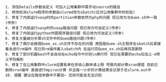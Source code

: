     1. 添加Details参数自定义 可加入公用集群中需手动source的路径
    2. 修改检测slurm程序的参数由slurmd改为sbatch(应对公用集群中的检验)
    3. 修复了内部运行vasp时的partition参数依然为phy的问题 现已改为与Quee.sh中一致(传参)
    4. 修复了内部运行vasp时的vasp路径问题 现已改为可自定义(传参)
    5. 修复了内部运行python作图程序路径问题 现已改为可自定义(传参)
    6. 修复大量细分步骤sh文件中的Quee路径问题(传参)
    7. 修复了偶尔会报错Quee_xx.sh文件不存在的问题 原因是Quee.sh主程序在sbatch后紧接着会进行rm操作 现已将rm操作塞入sbatch内 在运行完Quee_xx.sh后再将其删除
    8. 修复了部分机器bash不会自动在echo指令中识别\n换行符 现已在需要的echo后加上-e转义字符解析
    9. 修复了在公用集群中slurm设置有单任务核心数申请上限 导致内部计算srun报错 目前已删除srun操作 直接进行mpirun计算 并且每一小步的计算结果会记录于总slurm.out中
    10. 提醒 建议在路径参数中不要加~ 否则可能会无法识别